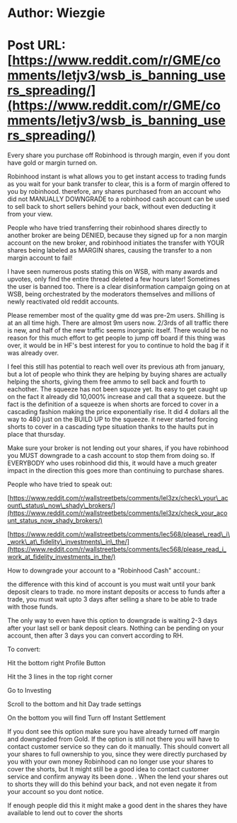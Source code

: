 # Author: Wiezgie
# Post URL: [https://www.reddit.com/r/GME/comments/letjv3/wsb_is_banning_users_spreading/](https://www.reddit.com/r/GME/comments/letjv3/wsb_is_banning_users_spreading/)


Every share you purchase off Robinhood is through margin, even if you dont have gold or margin turned on.

Robinhood instant is what allows you to get instant access to trading funds as you wait for your bank transfer to clear, this is a form of margin offered to you by robinhood. therefore, any shares purchased from an account who did not MANUALLY DOWNGRADE to a robinhood cash account can be used to sell back to short sellers behind your back, without even deducting it from your view.

People who have tried transferring their robinhood shares directly to another broker are being DENIED, because they signed up for a non margin account on the new broker, and robinhood initiates the transfer with YOUR shares being labeled as MARGIN shares, causing the transfer to a non margin account to fail!

I have seen numerous posts stating this on WSB, with many awards and upvotes, only find the entire thread deleted a few hours later! Sometimes the user is banned too. There is a clear disinformation campaign going on at WSB, being orchestrated by the moderators themselves and millions of newly reactivated old reddit accounts.

Please remember most of the quality gme dd was pre-2m users. Shilling is at an all time high. There are almost 9m users now. 2/3rds of all traffic there is new, and half of the new traffic seems inorganic itself. There would be no reason for this much effort to get people to jump off board if this thing was over, it would be in HF's best interest for you to continue to hold the bag if it was already over.

I feel this still has potential to reach well over its previous ath from january, but a lot of people who think they are helping by buying shares are actually helping the shorts, giving them free ammo to sell back and fourth to eachother. The squeeze has not been squoze yet. Its easy to get caught up on the fact it already did 10,000% increase and call that a squeeze. but the fact is the definition of a squeeze is when shorts are  forced to cover in a cascading fashion making the price exponentially rise. It did 4 dollars all the way to 480 just on the BUILD UP to the squeeze. it never started forcing shorts to cover in a cascading type situation thanks to the haults put in place that thursday.

Make sure your broker is not lending out your shares, if you have robinhood you MUST downgrade to a cash account to stop them from doing so. If EVERYBODY who uses robinhood did this, it would have a much greater impact in the direction this goes more than continuing to purchase shares.

People who have tried to speak out:

[https://www.reddit.com/r/wallstreetbets/comments/lel3zx/check\_your\_acount\_status\_now\_shady\_brokers/](https://www.reddit.com/r/wallstreetbets/comments/lel3zx/check_your_acount_status_now_shady_brokers/)

[https://www.reddit.com/r/wallstreetbets/comments/lec568/please\_read\_i\_work\_at\_fidelity\_investments\_in\_the/](https://www.reddit.com/r/wallstreetbets/comments/lec568/please_read_i_work_at_fidelity_investments_in_the/)

 

How to downgrade your account to a "Robinhood Cash" account.:

the difference with this kind of account is you must wait until your bank deposit clears to trade. no more instant deposits or access to funds after a trade, you must wait upto 3 days after selling a share to be able to trade with those funds.

The only way to even have this option to downgrade is waiting 2-3 days after your last sell or bank deposit clears. Nothing can be pending on your account, then after 3 days you can convert according to RH. 

To convert:

Hit the bottom right Profile Button

 Hit the 3 lines in the top right corner 

Go to Investing 

Scroll to the bottom and hit Day trade settings

 On the bottom you will find Turn off Instant Settlement

If you dont see this option make sure you have already turned off margin and downgraded from Gold. If the option is still not there you will have to contact customer service so they can do it manually. This should convert all your shares to full ownership to you, since they were directly purchased by you with your own money Robinhood can no longer use your shares to cover the shorts, but It might still be a good idea to contact customer service and confirm anyway its been done. . When the lend your shares out to shorts they will do this behind your back, and not even negate it from your account so you dont notice.

If enough people did this it might make a good dent in the shares they have available to lend out to cover the shorts